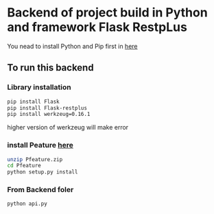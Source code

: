 # Backend of project build in Python and framework Flask RestpLus
You nead to install Python and Pip first in [here](https://www.python.org/downloads/)
## To run this backend
### Library installation
```bash
pip install Flask
pip install Flask-restplus
pip install werkzeug=0.16.1
```
higher version of werkzeug will make error
### install Peature [here](https://github.com/raghavagps/Pfeature/raw/master/PyLib/Pfeature.zip)
```bash
unzip Pfeature.zip
cd Pfeature
python setup.py install
```
### From Backend foler
```bash
python api.py
```
